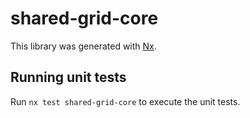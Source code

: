 # shared-grid-core

This library was generated with [Nx](https://nx.dev).

## Running unit tests

Run `nx test shared-grid-core` to execute the unit tests.
